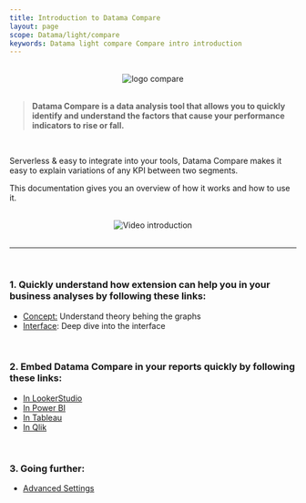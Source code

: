 ```yaml
---
title: Introduction to Datama Compare
layout: page
scope: Datama/light/compare
keywords: Datama light compare Compare intro introduction
---
```


<br>

<center><img src="{{site.url}}/{{site.baseurl}}/core_app/new/images/compare_icon.jpg" alt="logo compare" title="Datama Compare" /></center>

<br>

> **Datama Compare is a data analysis tool that allows you to quickly identify and understand the factors that cause your performance indicators to rise or fall.**

<br/>

Serverless & easy to integrate into your tools, Datama Compare makes it easy to explain variations of any KPI between two segments.

This documentation gives you an overview of how it works and how to use it.

<br>

<center><img src="{{site.url}}/{{site.baseurl}}/extensions/datama-compare/assets/gif/introduction.gif" alt="Video introduction" /></center>

<br>

---

<br>

### 1. Quickly understand how extension can help you in your business analyses by following these links:


   - [Concept:]({{site.url}}/{{site.baseurl}}/extensions/datama-compare/concept.html) Understand theory behing the graphs
   - [Interface]({{site.url}}/{{site.baseurl}}/extensions/datama-compare/structure.html): Deep dive into the interface


<br>

### 2. Embed Datama Compare in your reports quickly by following these links:
- [In LookerStudio]({{site.url}}/{{site.baseurl}}/extensions/how-to-use/looker-studio.html)
- [In Power BI]({{site.url}}/{{site.baseurl}}/extensions/how-to-use/power_bi.html)
- [In Tableau]({{site.url}}/{{site.baseurl}}/extensions/how-to-use/tableau_viz.html)
- [In Qlik]({{site.url}}/{{site.baseurl}}/extensions/how-to-use/qlik.html)
<br>

### 3. Going further:
- [Advanced Settings]({{site.url}}/{{site.baseurl}}/extensions/datama-compare/settings.html)